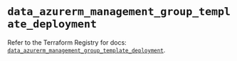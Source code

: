 # `data_azurerm_management_group_template_deployment`

Refer to the Terraform Registry for docs: [`data_azurerm_management_group_template_deployment`](https://registry.terraform.io/providers/hashicorp/azurerm/4.39.0/docs/data-sources/management_group_template_deployment).
